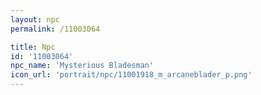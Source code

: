 ```yaml
---
layout: npc
permalink: /11003064

title: Npc
id: '11003064'
npc_name: 'Mysterious Bladesman'
icon_url: 'portrait/npc/11001918_m_arcaneblader_p.png'
---
```

